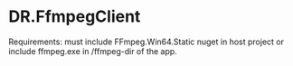DR.FfmpegClient
====================

Requirements: must include FFmpeg.Win64.Static nuget in host project or include ffmpeg.exe in /ffmpeg-dir of the app. 
